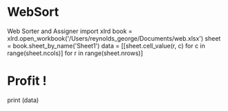# WebSort
Web Sorter and Assigner
import xlrd
book = xlrd.open_workbook('/Users/reynolds_george/Documents/web.xlsx')
sheet = book.sheet_by_name('Sheet1')
data = [[sheet.cell_value(r, c) for c in range(sheet.ncols)] for r in range(sheet.nrows)]
# Profit !
print (data)
